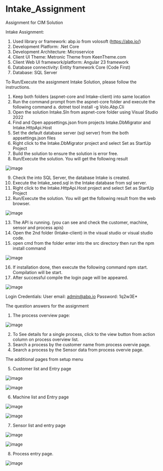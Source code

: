 # Intake_Assignment
Assignment for CIM Solution

Intake Assignment:
1)	Used library or framework: abp.io from volosoft (https://abp.io/)
2)	Development Platform: .Net Core
3)	Development Architecture: Microservice
4)	Client UI Theme: Metronic Theme from KeenTheme.com
5)	Client Web UI framework/platform: Angular 23 framework
6)	Database connectivity: Entity framework Core (Code First)
7)	Database: SQL Server

To Run/Execute the assignment Intake Solution, please follow the instructions.
1)	Keep both folders (aspnet-core and Intake-client) into same location
2)	Run the command prompt from the aspnet-core folder and execute the following command
a.	dotnet tool install -g Volo.Abp.Cli
3)	Open the solution Intake.Sln from aspnet-core folder using Visual Studio 2022
4)	Find and Open appsettings.json from projects Intake.DbMigrator and Intake.HttpApi.Host
5)	Set the default database server (sql server) from the both appsettings.json files
6)	Right click to the Intake.DbMigrator project and select Set as StartUp Project
7)	Build the solution to ensure the solution is error free.
8)	Run/Execute the solution. You will get the following result 

 ![image](https://user-images.githubusercontent.com/5942302/208351257-5495980c-2c4d-4b06-aaae-163c3daf03a5.png)


9)	Check the into SQL Server, the database Intake is created.
10)	Execute the Intake_seed.sql in the Intake database from sql server.
11)	Right click to the Intake.HttpApi.Host project and select Set as StartUp Project
12)	Run/Execute the solution. You will get the following result from the web browser.

 ![image](https://user-images.githubusercontent.com/5942302/208351326-2d74a6f6-e71d-483b-bd3f-3d9a9b649cee.png)


13)	The API is running. (you can see and check the customer, machine, sensor and process apis)
14)	Open the 2nd folder (Intake-client) in the visual studio or visual studio code.
15)	open cmd from the folder enter into the src directory then run the npm install command

![image](https://user-images.githubusercontent.com/5942302/208351346-1f0988c3-56fb-445c-8b78-977c61ebfb09.png)

 
16)	If installation done, then execute the following command npm start.  Compilation will be start.
17)	After successful compile the login page will be appeared.
 
 ![image](https://user-images.githubusercontent.com/5942302/208351377-d99c7790-aae5-4121-8910-2f233f700d84.png)

 
Login Credentials:
User email: admin@abp.io
Password: 1q2w3E*

The question answers for the assignment

1)	The process overview page:

 ![image](https://user-images.githubusercontent.com/5942302/208351402-c28ecebb-ba8a-4256-9168-13b30cdc8113.png)


2)	To See details for a single process, click to the view button from action column on process overview list.
3)	Search a process by the customer name from process overvie page.
4)	Search a process by the Sensor data from process overvie page.

The additional pages from setup menu

5)	Customer list and Entry page

 
![image](https://user-images.githubusercontent.com/5942302/208351433-cffb3acd-90ff-4311-bb55-ca3256e4b7a6.png)

![image](https://user-images.githubusercontent.com/5942302/208351461-f7736916-4bd2-4a4a-bfb0-f3c383f0632e.png)


6)	Machine list and Entry page

![image](https://user-images.githubusercontent.com/5942302/208351494-db5df679-a8bc-4dbd-8ec2-d611d04f7c0f.png)

![image](https://user-images.githubusercontent.com/5942302/208351525-94a4d9b2-9cc8-4187-9bee-557101a5d469.png)

7)	Sensor list and entry page

![image](https://user-images.githubusercontent.com/5942302/208351570-f004cecf-f461-42f9-8a23-d2b229a9470b.png)

![image](https://user-images.githubusercontent.com/5942302/208351604-a16eb5b2-8684-48fc-bbf7-ade21f2e00f1.png)

8)	Process entry page.

![image](https://user-images.githubusercontent.com/5942302/208351630-25fc794f-de12-402c-b670-0206fbf09093.png)

 


